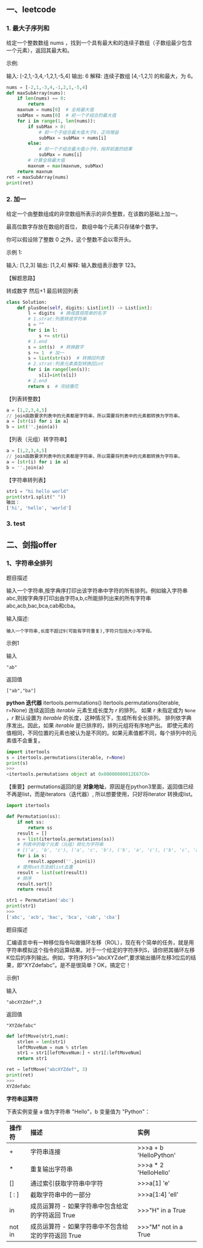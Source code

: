 ## 一、leetcode



### 1. 最大子序列和

给定一个整数数组 nums ，找到一个具有最大和的连续子数组（子数组最少包含一个元素），返回其最大和。

示例:

输入: [-2,1,-3,4,-1,2,1,-5,4]
输出: 6
解释: 连续子数组 [4,-1,2,1] 的和最大，为 6。


```python
nums = [-2,1,-3,4,-1,2,1,-5,4]
def maxSubArray(nums):
    if len(nums) == 0:
        return
    maxnum = nums[0]  # 全局最大值
    subMax = nums[0]  # 前一个子组合的最大值
    for i in range(1, len(nums)):
        if subMax > 0:
            # 前一个子组合最大值大于0，正向增益
            subMax = subMax + nums[i]
        else:
            # 前一个子组合最大值小于0，抛弃前面的结果
            subMax = nums[i]
        # 计算全局最大值
        maxnum = max(maxnum, subMax)
    return maxnum
ret = maxSubArray(nums)
print(ret)
```

### 2. 加一
给定一个由整数组成的非空数组所表示的非负整数，在该数的基础上加一。

最高位数字存放在数组的首位， 数组中每个元素只存储单个数字。

你可以假设除了整数 0 之外，这个整数不会以零开头。

示例 1:

输入: [1,2,3]
输出: [1,2,4]
解释: 输入数组表示数字 123。

【解题思路】

转成数字
然后+1
最后转回列表


```python
class Solution:
    def plusOne(self, digits: List[int]) -> List[int]: 
        l = digits  # 换成直观简单的名字
        # 1.strat:列表转成字符串
        s = ""
        for i in l:
            s += str(i)
        # 1.end
        s = int(s)  # 转换数字
        s += 1  # 加一
        s = list(str(s))  # 转换回列表
        # 2.strat:列表元素类型转换回int
        for i in range(len(s)):
            s[i]=int(s[i])
        # 2.end
        return s  # 完结撒花
```
【列表转整数】

```python
a = [1,2,3,4,5]
// join函数要求列表中的元素都是字符串，所以需要将列表中的元素都转换为字符串。
a = [str(i) for i in a]
b = int(''.join(a))
```

【列表（元组）转字符串】 

``` python
a = [1,2,3,4,5]
// join函数要求列表中的元素都是字符串，所以需要将列表中的元素都转换为字符串。
a = [str(i) for i in a]
b = ''.join(a)
```

【字符串转列表】

``` python
str1 = "hi hello world"
print(str1.split(" "))
输出：
['hi', 'hello', 'world']
```



### 3.  test



## 二、剑指offer

### 1、字符串全排列

题目描述

输入一个字符串,按字典序打印出该字符串中字符的所有排列。例如输入字符串abc,则按字典序打印出由字符a,b,c所能排列出来的所有字符串abc,acb,bac,bca,cab和cba。

输入描述:

```
输入一个字符串,长度不超过9(可能有字符重复),字符只包括大小写字母。
```

示例1

输入

```
"ab"
```

返回值

```
["ab","ba"]
```

**python 迭代器**
itertools.permutations()
itertools.permutations(iterable, r=None)
连续返回由 *iterable* 元素生成长度为 *r* 的排列。
如果 *r* 未指定或为 `None` ，*r* 默认设置为 *iterable* 的长度，这种情况下，生成所有全长排列。
排列依字典序发出。因此，如果 *iterable* 是已排序的，排列元组将有序地产出。
即使元素的值相同，不同位置的元素也被认为是不同的。如果元素值都不同，每个排列中的元素值不会重复。

``` python
import itertools
s = itertools.permutations(iterable, r=None)
print(s)
>>>
<itertools.permutations object at 0x00000000012E67C0>
```

【重要】permutations返回的是 **对象地址**，原因是在python3里面，返回值已经不再是list，而是iterators（迭代器）, 所以想要使用，只好将iterator 转换成list。

``` python
import itertools

def Permutation(ss):
    if not ss:
        return ss
    result = []
    s = list(itertools.permutations(ss))
    # 列表中的每个元素（元组）转化为字符串  
    # [('a', 'b', 'c'), ('a', 'c', 'b'), ('b', 'a', 'c'), ('b', 'c', 'a'), ('c', 'a', 'b'), ('c', 'b', 'a')]
    for i in s:
        result.append(''.join(i))
    # 使用set方法给list去重
    result = list(set(result))
    # 排序
    result.sort()
    return result

str1 = Permutation('abc')
print(str1)
>>>
['abc', 'acb', 'bac', 'bca', 'cab', 'cba']
```

题目描述

汇编语言中有一种移位指令叫做循环左移（ROL），现在有个简单的任务，就是用字符串模拟这个指令的运算结果。对于一个给定的字符序列S，请你把其循环左移K位后的序列输出。例如，字符序列S=”abcXYZdef”,要求输出循环左移3位后的结果，即“XYZdefabc”。是不是很简单？OK，搞定它！

示例1

输入

```
"abcXYZdef",3
```

返回值

```
"XYZdefabc"
```

``` python
def leftMove(str1,num):
    strlen = len(str1)
    leftMoveNum = num % strlen
    str1 = str1[leftMoveNum:] + str1[:leftMoveNum]
    return str1

ret = leftMove("abcXYZdef", 3)
print(ret)
>>>
XYZdefabc
```

**字符串运算符**

下表实例变量 a 值为字符串 "Hello"，b 变量值为 "Python"：

| 操作符 | 描述                                               | 实例                   |
| :----- | :------------------------------------------------- | :--------------------- |
| +      | 字符串连接                                         | >>>a + b 'HelloPython' |
| *      | 重复输出字符串                                     | >>>a * 2 'HelloHello'  |
| []     | 通过索引获取字符串中字符                           | >>>a[1] 'e'            |
| [ : ]  | 截取字符串中的一部分                               | >>>a[1:4] 'ell'        |
| in     | 成员运算符 - 如果字符串中包含给定的字符返回 True   | >>>"H" in a True       |
| not in | 成员运算符 - 如果字符串中不包含给定的字符返回 True | >>>"M" not in a True   |